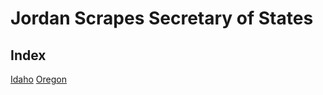# Jordan Scrapes Secretary of States

## Index

[Idaho](https://github.com/aarmora/jordan-scrapes-secretary-of-states/tree/master/src/idaho)
[Oregon](https://github.com/aarmora/jordan-scrapes-secretary-of-states/tree/master/src/oregon)